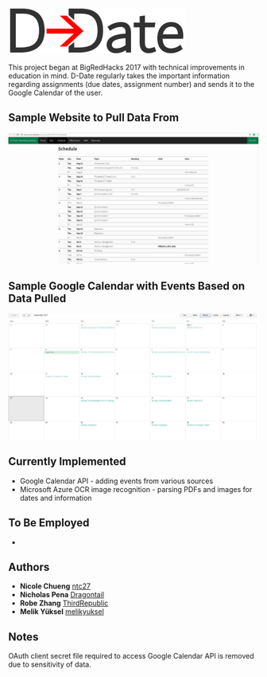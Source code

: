 ![D-Date](https://github.com/ThirdRepublic/BigRedHack2017/blob/master/img/logo.png)

This project began at BigRedHacks 2017 with technical improvements in education in mind.  D-Date regularly takes the important information regarding assignments (due dates, assignment number) and sends it to the Google Calendar of the user.             

## Sample Website to Pull Data From
![Operating System Website](https://github.com/ThirdRepublic/BigRedHack2017/blob/master/img/operatingSystem.JPG)

## Sample Google Calendar with Events Based on Data Pulled 
![Calendar With Added Events](https://github.com/ThirdRepublic/BigRedHack2017/blob/master/img/calendar.JPG)

## Currently Implemented

* Google Calendar API - adding events from various sources
* Microsoft Azure OCR image recognition - parsing PDFs and images for dates and information

## To Be Employed

* 

## Authors

* **Nicole Chueng** [ntc27](https://github.com/ntc27)
* **Nicholas Pena** [Dragontail](https://github.com/dragontail)
* **Robe Zhang** [ThirdRepublic](https://github.com/ThirdRepublic)
* **Melik Yüksel** [melikyuksel](https://github.com/melikyuksel)


## Notes

OAuth client secret file required to access Google Calendar API is removed due to sensitivity of data.
